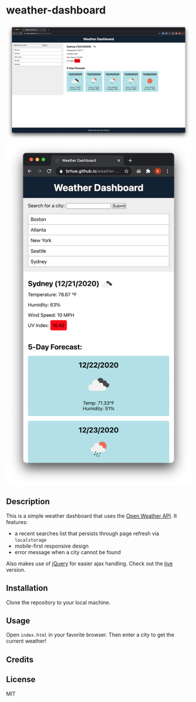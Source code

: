# weather-dashboard
![Desktop view](./assets/full.png)
![Mobile view](./assets/mobile.png)
## Description
This is a simple weather dashboard that uses the [Open Weather API](https://openweathermap.org/api/). It features:
- a recent searches list that persists through page refresh via `localstorage`
- mobile-first responsive design
- error message when a city cannot be found

Also makes use of [jQuery](https://jquery.com) for easier ajax handling. Check out the [live](https://brhue.github.io/weather-dashboard/) version.
## Installation
Clone the repository to your local machine.
## Usage
Open `index.html` in your favorite browser. Then enter a city to get the current weather!
## Credits

## License
MIT
